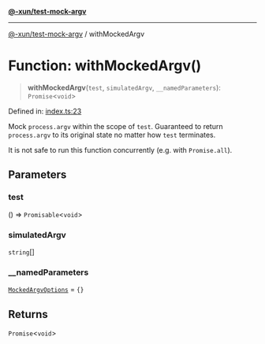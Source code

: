 [**@-xun/test-mock-argv**](../README.md)

***

[@-xun/test-mock-argv](../README.md) / withMockedArgv

# Function: withMockedArgv()

> **withMockedArgv**(`test`, `simulatedArgv`, `__namedParameters`): `Promise`\<`void`\>

Defined in: [index.ts:23](https://github.com/Xunnamius/test-utils/blob/a891c5dff656869542f90269460b07b6b8641681/packages/test-mock-argv/src/index.ts#L23)

Mock `process.argv` within the scope of `test`. Guaranteed to return
`process.argv` to its original state no matter how `test` terminates.

It is not safe to run this function concurrently (e.g. with `Promise.all`).

## Parameters

### test

() => `Promisable`\<`void`\>

### simulatedArgv

`string`[]

### \_\_namedParameters

[`MockedArgvOptions`](../type-aliases/MockedArgvOptions.md) = `{}`

## Returns

`Promise`\<`void`\>
